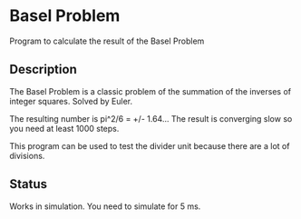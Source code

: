 # Basel Problem

Program to calculate the result of the Basel Problem

## Description

The Basel Problem is a classic problem of the summation
of the inverses of integer squares. Solved by Euler.

The resulting number is pi^2/6 = +/- 1.64...
The result is converging slow so you need at least
1000 steps.

This program can be used to test the divider unit
because there are a lot of divisions.

## Status

Works in simulation. You need to simulate for 5 ms.


